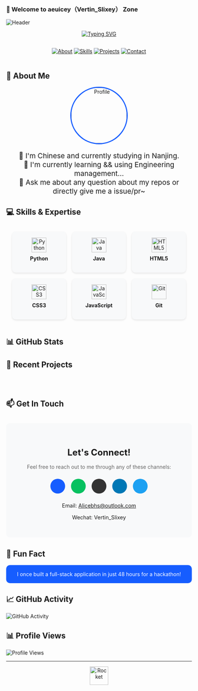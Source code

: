 ### 🚀 Welcome to aeuicey（Vertin_Slixey） Zone

![Header](https://gcore.jsdelivr.net/gh/aeuicey/Picwent/pic/20250702101021407.png)

<p align="center">
  <a href="https://github.com/aeuicey"><img src="https://readme-typing-svg.demolab.com?font=Fira+Code&pause=1000&color=165DFF&center=true&vCenter=true&width=435&lines=Hello+there!+I'm+aeuicey;Engineering+Management+Enthusiast;Open+Source+Contributor" alt="Typing SVG" /></a>
</p>

<div align="center">
  
  <div id="github-stats" class="flex flex-wrap justify-center gap-4 my-6">
    <!-- GitHub stats will be inserted here -->
  </div>
  
  <div style="display: inline-block; margin: 1rem 0;">
    <a href="#about"><img src="https://img.shields.io/badge/-About-blue?style=flat-square&logo=about-dot-me&logoColor=white" alt="About" /></a>
    <a href="#skills"><img src="https://img.shields.io/badge/-Skills-orange?style=flat-square&logo=skills&logoColor=white" alt="Skills" /></a>
    <a href="#projects"><img src="https://img.shields.io/badge/-Projects-green?style=flat-square&logo=github&logoColor=white" alt="Projects" /></a>
    <a href="#contact"><img src="https://img.shields.io/badge/-Contact-purple?style=flat-square&logo=contact&logoColor=white" alt="Contact" /></a>
  </div>
</div>

## 🌟 About Me <a name="about"></a>

<div align="center">
  <img src="https://github.com/aeuicey.png" alt="Profile" width="150" height="150" style="border-radius: 50%; border: 3px solid #165DFF; transition: transform 0.3s ease-in-out;" onmouseover="this.style.transform='scale(1.1)'" onmouseout="this.style.transform='scale(1)'">
</div>

<p align="center" style="font-size: 1.2rem;">
  🔭 I'm Chinese and currently studying in Nanjing.<br>
  📖 I'm currently learning && using Engineering management...<br>
  🌱 Ask me about any question about my repos or directly give me a issue/pr~
</p>

## 💻 Skills & Expertise <a name="skills"></a>

<div align="center">
  <div class="skill-grid" style="display: grid; grid-template-columns: repeat(auto-fit, minmax(120px, 1fr)); gap: 1rem; padding: 1rem;">
    <div class="skill-card" style="background: #f8f9fa; border-radius: 10px; padding: 1rem; text-align: center; transition: all 0.3s ease; box-shadow: 0 2px 5px rgba(0,0,0,0.1);">
      <img src="https://cdn.jsdelivr.net/gh/devicons/devicon/icons/python/python-original.svg" alt="Python" width="40" height="40" class="skill-icon" style="transition: transform 0.3s ease;" onmouseover="this.style.transform='rotate(10deg)'" onmouseout="this.style.transform='rotate(0)'">
      <p class="skill-name" style="margin-top: 0.5rem; font-weight: bold;">Python</p>
    </div>
    <div class="skill-card" style="background: #f8f9fa; border-radius: 10px; padding: 1rem; text-align: center; transition: all 0.3s ease; box-shadow: 0 2px 5px rgba(0,0,0,0.1);">
      <img src="https://cdn.jsdelivr.net/gh/devicons/devicon/icons/java/java-original.svg" alt="Java" width="40" height="40" class="skill-icon" style="transition: transform 0.3s ease;" onmouseover="this.style.transform='rotate(10deg)'" onmouseout="this.style.transform='rotate(0)'">
      <p class="skill-name" style="margin-top: 0.5rem; font-weight: bold;">Java</p>
    </div>
    <div class="skill-card" style="background: #f8f9fa; border-radius: 10px; padding: 1rem; text-align: center; transition: all 0.3s ease; box-shadow: 0 2px 5px rgba(0,0,0,0.1);">
      <img src="https://cdn.jsdelivr.net/gh/devicons/devicon/icons/html5/html5-original.svg" alt="HTML5" width="40" height="40" class="skill-icon" style="transition: transform 0.3s ease;" onmouseover="this.style.transform='rotate(10deg)'" onmouseout="this.style.transform='rotate(0)'">
      <p class="skill-name" style="margin-top: 0.5rem; font-weight: bold;">HTML5</p>
    </div>
    <div class="skill-card" style="background: #f8f9fa; border-radius: 10px; padding: 1rem; text-align: center; transition: all 0.3s ease; box-shadow: 0 2px 5px rgba(0,0,0,0.1);">
      <img src="https://cdn.jsdelivr.net/gh/devicons/devicon/icons/css3/css3-original.svg" alt="CSS3" width="40" height="40" class="skill-icon" style="transition: transform 0.3s ease;" onmouseover="this.style.transform='rotate(10deg)'" onmouseout="this.style.transform='rotate(0)'">
      <p class="skill-name" style="margin-top: 0.5rem; font-weight: bold;">CSS3</p>
    </div>
    <div class="skill-card" style="background: #f8f9fa; border-radius: 10px; padding: 1rem; text-align: center; transition: all 0.3s ease; box-shadow: 0 2px 5px rgba(0,0,0,0.1);">
      <img src="https://cdn.jsdelivr.net/gh/devicons/devicon/icons/javascript/javascript-original.svg" alt="JavaScript" width="40" height="40" class="skill-icon" style="transition: transform 0.3s ease;" onmouseover="this.style.transform='rotate(10deg)'" onmouseout="this.style.transform='rotate(0)'">
      <p class="skill-name" style="margin-top: 0.5rem; font-weight: bold;">JavaScript</p>
    </div>
    <div class="skill-card" style="background: #f8f9fa; border-radius: 10px; padding: 1rem; text-align: center; transition: all 0.3s ease; box-shadow: 0 2px 5px rgba(0,0,0,0.1);">
      <img src="https://cdn.jsdelivr.net/gh/devicons/devicon/icons/git/git-original.svg" alt="Git" width="40" height="40" class="skill-icon" style="transition: transform 0.3s ease;" onmouseover="this.style.transform='rotate(10deg)'" onmouseout="this.style.transform='rotate(0)'">
      <p class="skill-name" style="margin-top: 0.5rem; font-weight: bold;">Git</p>
    </div>
  </div>
</div>

## 📊 GitHub Stats

<div align="center" id="dynamic-stats">
  <!-- GitHub stats will be inserted here -->
</div>

## 🚧 Recent Projects <a name="projects"></a>

<div id="projects-container" class="projects-container" style="display: grid; grid-template-columns: repeat(auto-fit, minmax(300px, 1fr)); gap: 1.5rem; padding: 1rem;">
  <!-- Projects will be inserted here -->
</div>

## 📫 Get In Touch <a name="contact"></a>

<div align="center" style="background: #f8f9fa; border-radius: 10px; padding: 2rem; margin: 2rem 0;">
  <h2 class="contact-heading" style="font-size: 1.5rem; margin-bottom: 1rem;">Let's Connect!</h2>
  <p class="contact-desc" style="color: #666; margin-bottom: 1.5rem;">Feel free to reach out to me through any of these channels:</p>
  
  <div class="contact-links" style="display: flex; flex-wrap: wrap; justify-content: center; gap: 1rem;">
    <a href="mailto:Alicebhs@outlook.com" class="contact-link" style="display: inline-flex; align-items: center; justify-content: center; width: 40px; height: 40px; background: #165DFF; color: white; border-radius: 50%; transition: all 0.3s ease;">
      <i class="fa fa-envelope"></i>
    </a>
    <a href="https://wechat.com/Vertin_Slixey" class="contact-link" style="display: inline-flex; align-items: center; justify-content: center; width: 40px; height: 40px; background: #07C160; color: white; border-radius: 50%; transition: all 0.3s ease;">
      <i class="fa fa-weixin"></i>
    </a>
    <a href="https://github.com/aeuicey" class="contact-link" style="display: inline-flex; align-items: center; justify-content: center; width: 40px; height: 40px; background: #333; color: white; border-radius: 50%; transition: all 0.3s ease;">
      <i class="fa fa-github"></i>
    </a>
    <a href="https://linkedin.com/in/yourprofile" class="contact-link" style="display: inline-flex; align-items: center; justify-content: center; width: 40px; height: 40px; background: #0077B5; color: white; border-radius: 50%; transition: all 0.3s ease;">
      <i class="fa fa-linkedin"></i>
    </a>
    <a href="https://twitter.com/yourhandle" class="contact-link" style="display: inline-flex; align-items: center; justify-content: center; width: 40px; height: 40px; background: #1DA1F2; color: white; border-radius: 50%; transition: all 0.3s ease;">
      <i class="fa fa-twitter"></i>
    </a>
  </div>
  
  <div class="contact-info" style="margin-top: 1.5rem; font-size: 0.9rem;">
    <p><i class="fa fa-envelope-o"></i> Email: <a href="mailto:Alicebhs@outlook.com">Alicebhs@outlook.com</a></p>
    <p><i class="fa fa-weixin"></i> Wechat: Vertin_Slixey</p>
  </div>
</div>

## 🌟 Fun Fact

<div align="center" style="padding: 1rem; background: #165DFF; color: white; border-radius: 10px;">
  <p style="margin: 0;">I once built a full-stack application in just 48 hours for a hackathon!</p>
</div>

## 📈 GitHub Activity

![GitHub Activity](https://github-readme-activity-graph.vercel.app/graph?username=aeuicey&bg_color=ffffff&color=165DFF&line=165DFF&point=165DFF&area=true&hide_border=true)

## 📊 Profile Views

![Profile Views](https://komarev.com/ghpvc/?username=aeuicey&color=165DFF)

---

<p align="center">
  <img src="https://cdn.jsdelivr.net/gh/devicons/devicon/icons/rocket/rocket-original.svg" alt="Rocket" width="50" height="50" style="animation: bounce 2s infinite;">
</p>

<script>
  // GitHub API token (optional - for increased rate limit)
  const GITHUB_USERNAME = 'aeuicey';
  const GITHUB_TOKEN = ''; // Optional: add your GitHub token here
  
  // Headers for GitHub API requests
  const headers = GITHUB_TOKEN 
    ? { 'Authorization': `token ${GITHUB_TOKEN}` } 
    : {};
  
  // Fetch user stats
  async function fetchUserStats() {
    try {
      const [userResponse, reposResponse] = await Promise.所有([
        fetch(`https://api.github.com/users/${GITHUB_USERNAME}`, { headers }),
        fetch(`https://api.github.com/users/${GITHUB_USERNAME}/repos?per_page=100&sort=pushed`, { headers })
      ]);
      
      if (!userResponse.ok || !reposResponse.ok) {
        throw 新建 Error(`GitHub API request failed: ${userResponse.状态} ${reposResponse.状态}`);
      }
      
      const userData = await userResponse.json();
      const reposData = await reposResponse.json();
      
      // Calculate total stars
      const totalStars = reposData.reduce((sum, repo) => sum + repo.stargazers_count, 0);
      
      // Update user stats
      const statsContainer = document.getElementById('github-stats');
      statsContainer.innerHTML = `
        <div class="stat-card bg-white rounded-lg shadow-md p-4 transition-all hover:shadow-lg">
          <div class="text-2xl font-bold text-primary">${userData.public_repos}</div>
          <div class="text-gray-500 text-sm">Repositories</div>
        </div>
        <div class="stat-card bg-white rounded-lg shadow-md p-4 transition-all hover:shadow-lg">
          <div class="text-2xl font-bold text-accent">${totalStars}</div>
          <div class="text-gray-500 text-sm">Stars</div>
        </div>
        <div class="stat-card bg-white rounded-lg shadow-md p-4 transition-all hover:shadow-lg">
          <div class="text-2xl font-bold text-secondary">${userData.粉丝}</div>
          <div class="text-gray-500 text-sm">Followers</div>
        </div>
        <div class="stat-card bg-white rounded-lg shadow-md p-4 transition-all hover:shadow-lg">
          <div class="text-2xl font-bold text-primary/80">${userData.关注}</div>
          <div class="text-gray-500 text-sm">Following</div>
        </div>
      `;
      
      // Update dynamic stats
      const dynamicStatsContainer = document.getElementById('dynamic-stats');
      dynamicStatsContainer.innerHTML = `
        <img src="https://github-readme-stats.vercel.app/api?username=${GITHUB_USERNAME}&show_icons=true&theme=tokyonight&count_private=true&hide_border=true&include_all_commits=true" alt="GitHub Stats" width="49%" style="margin-bottom: 1rem; transition: transform 0.3s ease;" onmouseover="this.style.transform='scale(1.02)'" onmouseout="this.style.transform='scale(1)'">
        <img src="https://github-readme-stats.vercel.app/api/top-langs/?username=${GITHUB_USERNAME}&layout=compact&theme=tokyonight&hide_border=true&langs_count=8" alt="Top Languages" width="49%" style="margin-bottom: 1rem; transition: transform 0.3s ease;" onmouseover="this.style.transform='scale(1.02)'" onmouseout="this.style.transform='scale(1)'">
      `;
      
      return reposData;
    } catch (error) {
      console.error('Error fetching GitHub stats:', error);
      return [];
    }
  }
  
  // Fetch and display recent projects
  async function fetchAndDisplayProjects() {
    try {
      const repos = await fetchUserStats();
      
      // Filter out forks and sort by last updated
      const myRepos = repos
        .filter(repo => !repo.复刻)
        .排序((a, b) => 新建 日期(b.updated_at) - 新建 日期(a.updated_at))
        .slice(0, 3); // Get top 3 recent repos
      
      const projectsContainer = document.getElementById('projects-container');
      
      if (myRepos.length === 0) {
        projectsContainer.innerHTML = `
          <div class="project-card bg-white rounded-xl p-6 text-center">
            <i class="fa fa-folder-open text-4xl text-gray-300 mb-3"></i>
            <p class="text-gray-500">No projects found.</p>
          </div>
        `;
        return;
      }
      
      projectsContainer.innerHTML = '';
      
      myRepos.forEach(repo => {
        // Generate random color for project header
        const colors = ['#165DFF', '#36CFC9', '#722ED1', '#FF7D00', '#F5222D'];
        const randomColor = colors[Math.floor(Math.random() * colors.length)];
        
        // Format date
        const updatedDate = 新建 日期(repo.updated_at);
        const formattedDate = updatedDate.toLocaleDateString();
        
        // Extract language color from GitHub's official language colors
        const languageColors = {
          'JavaScript': '#f1e05a',
          'Python': '#3572A5',
          'Java': '#b07219',
          'HTML': '#e34c26',
          'CSS': '#563d7c',
          'TypeScript': '#2b7489',
          'C++': '#f34b7d',
          'C#': '#178600'
        };
        
        const languageColor = repo.language && languageColors[repo.language] 
          ? repo.language && languageColors[repo.language] 
          : '#6e5494'; // Default color
        
        const projectCard = document.createElement('div');
        projectCard.className = 'project-card';
        projectCard.style = 'background: #ffffff; border-radius: 10px; overflow: hidden; box-shadow: 0 4px 12px rgba(0,0,0,0.05); transition: all 0.3s ease;';
        
        projectCard.innerHTML = `
          <div class="project-header" style="padding: 1rem; background: ${randomColor}; color: white;">
            <h3 class="project-title" style="font-size: 1.2rem; margin: 0;">${repo.名字}</h3>
          </div>
          <div class="project-body" style="padding: 1rem;">
            <p class="project-desc" style="color: #666; margin-bottom: 1rem;">${repo.描述 || 'No description provided.'}</p>
            <div class="project-stats" style="display: flex; justify-content: space-between; font-size: 0.9rem;">
              <span><i class="fa fa-code-fork"></i> ${repo.forks_count} Forks</span>
              <span><i class="fa fa-star"></i> ${repo.stargazers_count} Stars</span>
              <span><i class="fa fa-calendar"></i> Updated ${formattedDate}</span>
            </div>
          </div>
          <div class="project-footer" style="padding: 0.75rem 1rem; background: #f8f9fa; display: flex; justify-content: space-between; align-items: center;">
            <span class="project-lang" style="background: ${languageColor}; color: white; padding: 0.25rem 0.75rem; border-radius: 10px; font-size: 0.8rem;">${repo.language || 'Unknown'}</span>
            <a href="${repo.html_url}" class="project-link" style="color: ${randomColor}; text-decoration: none; font-weight: bold;">View Project</a>
          </div>
        `;
        
        // Add hover effect
        projectCard.addEventListener('mouseover', () => {
          projectCard.style.transform = 'translateY(-5px)';
          projectCard.style.boxShadow = '0 10px 20px rgba(0,0,0,0.1)';
        });
        
        projectCard.addEventListener('mouseout', () => {
          projectCard.style.transform = 'translateY(0)';
          projectCard.style.boxShadow = '0 4px 12px rgba(0,0,0,0.05)';
        });
        
        projectsContainer.appendChild(projectCard);
      });
    } catch (error) {
      console.error('Error fetching projects:', error);
      const projectsContainer = document.getElementById('projects-container');
      projectsContainer.innerHTML = `
        <div class="project-card bg-white rounded-xl p-6 text-center">
          <i class="fa fa-exclamation-triangle text-4xl text-yellow-500 mb-3"></i>
          <p class="text-gray-500">Failed to load projects. Please try again later.</p>
        </div>
      `;
    }
  }
  
  // Add simple animation for the rocket icon
  function bounce() {
    const rocket = document.querySelector('img[alt="Rocket"]');
    rocket.style.transform = 'translateY(-10px)';
    setTimeout(() => {
      rocket.style.transform = 'translateY(0)';
    }, 500);
  }
  
  // Add scroll reveal effect
  const observer = 新建 IntersectionObserver((entries) => {
    entries.forEach(entry => {
      if (entry.isIntersecting) {
        entry.target.style.opacity = 1;
        entry.target.style.transform = 'translateY(0)';
      }
    });
  }, { threshold: 0.1 });
  
  document.querySelectorAll('section > div').forEach(div => {
    div.style.opacity = 0;
    div.style.transform = 'translateY(20px)';
    div.style.transition = 'opacity 0.6s ease, transform 0.6s ease';
    observer.observe(div);
  });
  
  // Fetch data and start animations
  document.addEventListener('DOMContentLoaded', () => {
    fetchAndDisplayProjects();
    setInterval(bounce, 2000); // Bounce rocket every 2 seconds
  });
</script>
